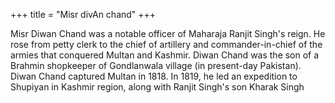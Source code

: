 +++
title = "Misr divAn chand"
+++

Misr Diwan Chand was a notable officer of Maharaja Ranjit Singh's reign. He rose from petty clerk to the chief of artillery and commander-in-chief of the armies that conquered Multan and Kashmir. Diwan Chand was the son of a Brahmin shopkeeper of Gondlanwala village (in present-day Pakistan). Diwan Chand captured Multan in 1818. In 1819, he led an expedition to Shupiyan in Kashmir region, along with Ranjit Singh's son Kharak Singh